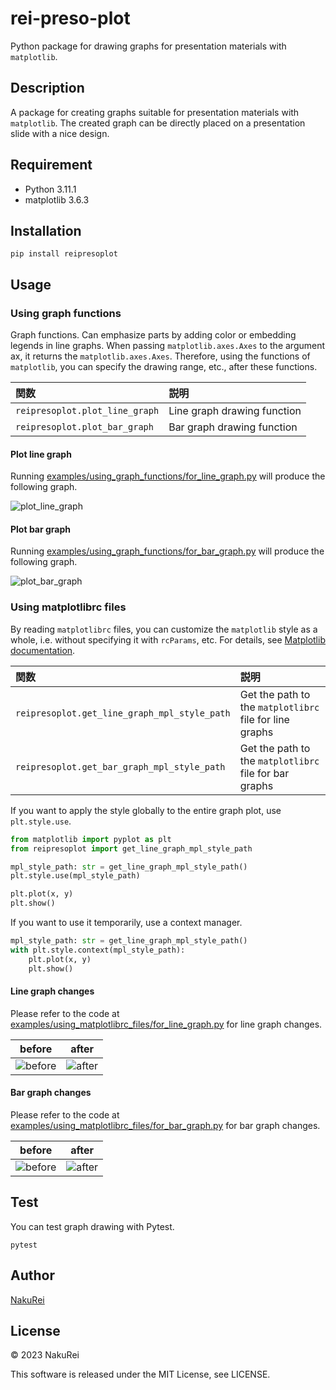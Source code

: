 # rei-preso-plot

Python package for drawing graphs for presentation materials with `matplotlib`.

## Description

A package for creating graphs suitable for presentation materials with `matplotlib`.
The created graph can be directly placed on a presentation slide with a nice design.

## Requirement

- Python 3.11.1
- matplotlib 3.6.3

## Installation

```shell
pip install reipresoplot
```

## Usage

### Using graph functions

Graph functions.
Can emphasize parts by adding color or embedding legends in line graphs.
When passing `matplotlib.axes.Axes` to the argument ax, it returns the `matplotlib.axes.Axes`. Therefore, using the functions of `matplotlib`, you can specify the drawing range, etc., after these functions.

| 関数                           | 説明                        |
| :----------------------------- | :-------------------------- |
| `reipresoplot.plot_line_graph` | Line graph drawing function |
| `reipresoplot.plot_bar_graph`  | Bar graph drawing function  |

#### Plot line graph

Running [examples/using_graph_functions/for_line_graph.py](examples/using_graph_functions/for_line_graph.py) will produce the following graph.

![plot_line_graph](examples/using_graph_functions/result/plot_line_graph.png)

#### Plot bar graph

Running [examples/using_graph_functions/for_bar_graph.py](examples/using_graph_functions/for_bar_graph.py) will produce the following graph.

![plot_bar_graph](examples/using_graph_functions/result/plot_bar_graph.png)

### Using matplotlibrc files

By reading `matplotlibrc` files, you can customize the `matplotlib` style as a whole, i.e. without specifying it with `rcParams`, etc.
For details, see [Matplotlib documentation](https://matplotlib.org/stable/tutorials/introductory/customizing.html).

| 関数                                         | 説明                                                    |
| :------------------------------------------- | :------------------------------------------------------ |
| `reipresoplot.get_line_graph_mpl_style_path` | Get the path to the `matplotlibrc` file for line graphs |
| `reipresoplot.get_bar_graph_mpl_style_path`  | Get the path to the `matplotlibrc` file for bar graphs  |

If you want to apply the style globally to the entire graph plot, use `plt.style.use`.

```python
from matplotlib import pyplot as plt
from reipresoplot import get_line_graph_mpl_style_path

mpl_style_path: str = get_line_graph_mpl_style_path()
plt.style.use(mpl_style_path)

plt.plot(x, y)
plt.show()
```

If you want to use it temporarily, use a context manager.

```python
mpl_style_path: str = get_line_graph_mpl_style_path()
with plt.style.context(mpl_style_path):
    plt.plot(x, y)
    plt.show()
```

#### Line graph changes

Please refer to the code at [examples/using_matplotlibrc_files/for_line_graph.py](examples/using_matplotlibrc_files/for_line_graph.py) for line graph changes.

|                                  before                                   |                                  after                                  |
| :-----------------------------------------------------------------------: | :---------------------------------------------------------------------: |
| ![before](examples/using_matplotlibrc_files/result/line_graph_before.png) | ![after](examples/using_matplotlibrc_files/result/line_graph_after.png) |

#### Bar graph changes

Please refer to the code at [examples/using_matplotlibrc_files/for_bar_graph.py](examples/using_matplotlibrc_files/for_bar_graph.py) for bar graph changes.

|                                  before                                  |                                 after                                  |
| :----------------------------------------------------------------------: | :--------------------------------------------------------------------: |
| ![before](examples/using_matplotlibrc_files/result/bar_graph_before.png) | ![after](examples/using_matplotlibrc_files/result/bar_graph_after.png) |

## Test

You can test graph drawing with Pytest.

```shell
pytest
```

## Author

[NakuRei](https://notes.nakurei.com/about/)

## License

© 2023 NakuRei

This software is released under the MIT License, see LICENSE.
